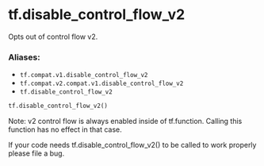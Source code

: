 <div itemscope itemtype="http://developers.google.com/ReferenceObject">
<meta itemprop="name" content="tf.disable_control_flow_v2" />
<meta itemprop="path" content="Stable" />
</div>

# tf.disable_control_flow_v2

Opts out of control flow v2.

### Aliases:

* `tf.compat.v1.disable_control_flow_v2`
* `tf.compat.v2.compat.v1.disable_control_flow_v2`
* `tf.disable_control_flow_v2`

``` python
tf.disable_control_flow_v2()
```

<!-- Placeholder for "Used in" -->

Note: v2 control flow is always enabled inside of tf.function. Calling this
function has no effect in that case.

If your code needs tf.disable_control_flow_v2() to be called to work
properly please file a bug.